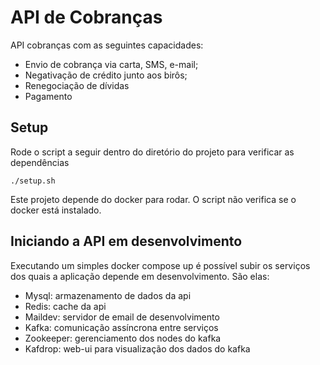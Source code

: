 # API de Cobranças
API cobranças com as seguintes capacidades:

- Envio de cobrança via carta, SMS, e-mail;
- Negativação de crédito junto aos birôs;
- Renegociação de dívidas
- Pagamento


## Setup
Rode o script a seguir dentro do diretório do projeto para verificar as dependências
```
./setup.sh
```

Este projeto depende do docker para rodar. O script não verifica se o docker está instalado.


## Iniciando a API em desenvolvimento
Executando um simples docker compose up é possível subir os serviços dos quais a aplicação depende em desenvolvimento.
São elas:
- Mysql: armazenamento de dados da api
- Redis: cache da api
- Maildev: servidor de email de desenvolvimento
- Kafka: comunicação assíncrona entre serviços
- Zookeeper: gerenciamento dos nodes do kafka
- Kafdrop: web-ui para visualização dos dados do kafka
